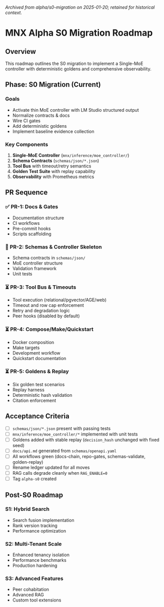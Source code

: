 _Archived from alpha/s0-migration on 2025-01-20; retained for historical context._

# MNX Alpha S0 Migration Roadmap

## Overview

This roadmap outlines the S0 migration to implement a Single-MoE controller with deterministic goldens and comprehensive observability.

## Phase: S0 Migration (Current)

### Goals
- Activate thin MoE controller with LM Studio structured output
- Normalize contracts & docs
- Wire CI gates
- Add deterministic goldens
- Implement baseline evidence collection

### Key Components
1. **Single-MoE Controller** (`mnx/inference/moe_controller/`)
2. **Schema Contracts** (`schemas/json/*.json`)
3. **Tool Bus** with timeout/retry semantics
4. **Golden Test Suite** with replay capability
5. **Observability** with Prometheus metrics

## PR Sequence

### ✅ PR-1: Docs & Gates
- Documentation structure
- CI workflows
- Pre-commit hooks
- Scripts scaffolding

### 🔄 PR-2: Schemas & Controller Skeleton
- Schema contracts in `schemas/json/`
- MoE controller structure
- Validation framework
- Unit tests

### ⏳ PR-3: Tool Bus & Timeouts
- Tool execution (relational/pgvector/AGE/web)
- Timeout and row cap enforcement
- Retry and degradation logic
- Peer hooks (disabled by default)

### ⏳ PR-4: Compose/Make/Quickstart
- Docker composition
- Make targets
- Development workflow
- Quickstart documentation

### ⏳ PR-5: Goldens & Replay
- Six golden test scenarios
- Replay harness
- Deterministic hash validation
- Citation enforcement

## Acceptance Criteria

- [ ] `schemas/json/*.json` present with passing tests
- [ ] `mnx/inference/moe_controller/*` implemented with unit tests
- [ ] Goldens added with stable replay (`decision_hash` unchanged with fixed seed)
- [ ] `docs/api.md` generated from `schemas/openapi.yaml`
- [ ] All workflows green (docs-chain, repo-gates, schemas-validate, golden-replay)
- [ ] Rename ledger updated for all moves
- [ ] RAG calls degrade cleanly when `RAG_ENABLE=0`
- [ ] Tag `alpha-s0` created

## Post-S0 Roadmap

### S1: Hybrid Search
- Search fusion implementation
- Rank version tracking
- Performance optimization

### S2: Multi-Tenant Scale
- Enhanced tenancy isolation
- Performance benchmarks
- Production hardening

### S3: Advanced Features
- Peer cohabitation
- Advanced RAG
- Custom tool extensions
